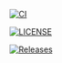 [![CI](https://github.com/tharunsiddharths/devops/actions/workflows/main.yml/badge.svg)](https://github.com/tharunsiddharths/devops/actions/workflows/main.yml)

[![LICENSE](https://img.shields.io/github/license/tharunsiddharths/devops.svg?style=flat-square)](https://github.com/tharunsiddharths/devops/blob/master/LICENSE)

[![Releases](https://img.shields.io/github/release/tharunsiddharths/devops/all.svg?style=flat-square)](https://github.com/tharunsiddharths/devops/releases)
